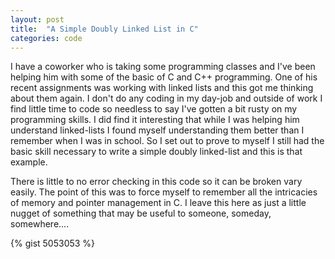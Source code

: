 ```yaml
---
layout: post
title:  "A Simple Doubly Linked List in C"
categories: code
---
```


I have a coworker who is taking some programming classes and I've been helping him with some of the basic of C and C++ programming. One of his recent assignments was working with linked lists and this got me thinking about them again. I don't do any coding in my day-job and outside of work I find little time to code so needless to say I've gotten a bit rusty on my programming skills. I did find it interesting that while I was helping him understand linked-lists I found myself understanding them better than I remember when I was in school. So I set out to prove to myself I still had the basic skill necessary to write a simple doubly linked-list and this is that example. <!-- more -->

There is little to no error checking in this code so it can be broken vary easily. The point of this was to force myself to remember all the intricacies of memory and pointer management in C. I leave this here as just a little nugget of something that may be useful to someone, someday, somewhere....
 
{% gist 5053053 %}